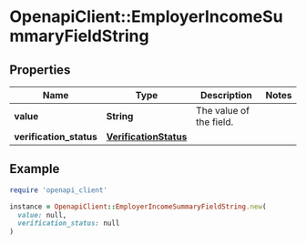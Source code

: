 # OpenapiClient::EmployerIncomeSummaryFieldString

## Properties

| Name | Type | Description | Notes |
| ---- | ---- | ----------- | ----- |
| **value** | **String** | The value of the field. |  |
| **verification_status** | [**VerificationStatus**](VerificationStatus.md) |  |  |

## Example

```ruby
require 'openapi_client'

instance = OpenapiClient::EmployerIncomeSummaryFieldString.new(
  value: null,
  verification_status: null
)
```

